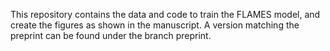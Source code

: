 This repository contains the data and code to train the FLAMES model, and create the figures as shown in the manuscript.
A version matching the preprint can be found under the branch preprint.
